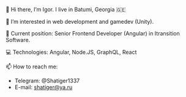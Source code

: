 👋 Hi there, I’m Igor. I live in Batumi, Georgia 🇬🇪

👀 I’m interested in web development and gamedev (Unity).

:hammer: Current position: Senior Frontend Developer (Angular) in Itransition Software.

:computer: Technologies: Angular, Node.JS, GraphQL, React

📫 How to reach me:
- Telegram: @Shatiger1337
- E-mail: shatiger@ya.ru
